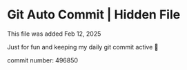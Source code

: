 # Git Auto Commit | Hidden File

This file was added Feb 12, 2025

Just for fun and keeping my daily git commit active 🤪

commit number: 496850
